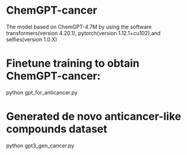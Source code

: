 # ChemGPT-cancer

The model based on ChemGPT-4.7M by using the software transformers(version 4.20.1), pytorch(version 1.12.1+cu102),and selfies(version 1.0.X)

# Finetune training to obtain ChemGPT-cancer:
python gpt_for_anticancer.py

# Generated de novo anticancer-like compounds dataset
python gpt3_gen_cancer.py




